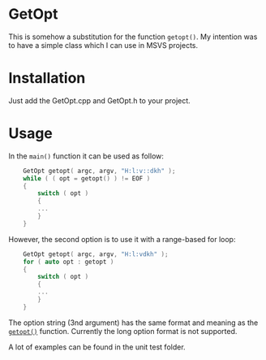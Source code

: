 GetOpt
======
This is somehow a substitution for the function `getopt()`.
My intention was to have a simple class which I can use in MSVS projects.

Installation
============
Just add the GetOpt.cpp and GetOpt.h to your project.

Usage
=====
In the `main()` function it can be used as follow: 
```CPP
    GetOpt getopt( argc, argv, "H:l:v::dkh" );
    while ( ( opt = getopt() ) != EOF )
    {
        switch ( opt )
        {
		...
		}
	}
```
	
However, the second option is to use it with a range-based for loop:

```CPP
    GetOpt getopt( argc, argv, "H:l:vdkh" );
    for ( auto opt : getopt )
    {
        switch ( opt )
        {
		...
		}
    }
```

The option string (3nd argument) has the same format and meaning as the [`getopt()`](http://man7.org/linux/man-pages/man3/getopt.3.html) function.
Currently the long option format is not supported.

A lot of examples can be found in the unit test folder.

